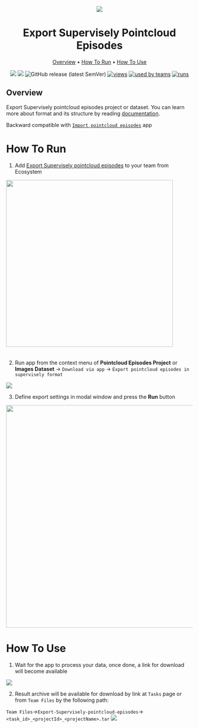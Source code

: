 <div align="center" markdown>
<img src="https://i.imgur.com/WiQ86yv.png">

# Export Supervisely Pointcloud Episodes

<p align="center">
  <a href="#Overview">Overview</a> •
  <a href="#How-To-Run">How To Run</a> •
  <a href="#How-To-Use">How To Use</a>
</p>



[![](https://img.shields.io/badge/supervisely-ecosystem-brightgreen)](https://ecosystem.supervise.ly/apps/export-pointcloud-episode)
[![](https://img.shields.io/badge/slack-chat-green.svg?logo=slack)](https://supervise.ly/slack)
![GitHub release (latest SemVer)](https://img.shields.io/github/v/release/supervisely-ecosystem/export-pointcloud-episode)
[![views](https://app.supervise.ly/public/api/v3/ecosystem.counters?repo=supervisely-ecosystem/export-pointcloud-episode&counter=views&label=views)](https://supervise.ly)
[![used by teams](https://app.supervise.ly/public/api/v3/ecosystem.counters?repo=supervisely-ecosystem/export-pointcloud-episode&counter=downloads&label=used%20by%20teams)](https://supervise.ly)
[![runs](https://app.supervise.ly/public/api/v3/ecosystem.counters?repo=supervisely-ecosystem/export-pointcloud-episode&counter=runs&label=runs&123)](https://supervise.ly)

</div>

## Overview

Export Supervisely pointcloud episodes project or dataset. You can learn more about format and its structure by reading [documentation](https://docs.supervise.ly/data-organization/00_ann_format_navi/07_supervisely_format_pointcloud_episode).

Backward compatible with [`Import pointcloud episodes`](https://ecosystem.supervise.ly/apps/import-pointcloud-episode) app

# How To Run 

1. Add [Export Supervisely pointcloud episodes](https://ecosystem.supervise.ly/apps/export-pointcloud-episode) to your team from Ecosystem

<img data-key="sly-module-link" data-module-slug="supervisely-ecosystem/export-pointcloud-episode" src="https://i.imgur.com/cnXCPVx.png" width="450px" style='padding-bottom: 20px'/>  

2. Run app from the context menu of **Pointcloud Episodes Project** or **Images Dataset** -> `Download via app` -> `Export pointcloud episodes in supervisely format`

<img src="https://i.imgur.com/CG9HEZB.png"/>

3. Define export settings in modal window and press the **Run** button

<div align="center" markdown>
<img src="https://i.imgur.com/BqrVe4N.png" width="600"/>
</div>

# How To Use 

1. Wait for the app to process your data, once done, a link for download will become available
<img src="https://i.imgur.com/RhQkXAe.png"/>

2. Result archive will be available for download by link at `Tasks` page or from `Team Files` by the following path:

`Team Files`->`Export-Supervisely-pointcloud-episodes`->`<task_id>_<projectId>_<projectName>.tar`
<img src="https://i.imgur.com/0VlxQYv.png"/>
